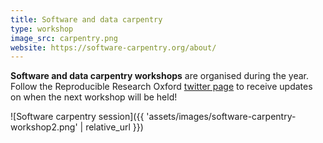 ```yaml
---
title: Software and data carpentry
type: workshop
image_src: carpentry.png
website: https://software-carpentry.org/about/
---
```

**Software and data carpentry workshops** are organised during the year. Follow
the Reproducible Research Oxford [twitter page](https://twitter.com/rroxford) to
receive updates on when the next workshop will be held!

![Software carpentry session]({{ 'assets/images/software-carpentry-workshop2.png' | relative_url }})
